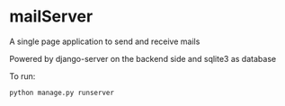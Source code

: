 # mailServer
A single page application to send and receive mails

Powered by django-server on the backend side and sqlite3 as database

To run: 
```
python manage.py runserver
```

